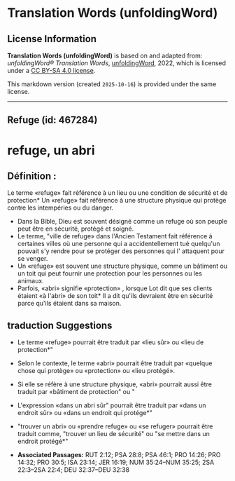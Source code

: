 # Translation Words (unfoldingWord)

## License Information

**Translation Words (unfoldingWord)** is based on and adapted from: _unfoldingWord® Translation Words_, [unfoldingWord](https://unfoldingword.org/utw), 2022, which is licensed under a [CC BY-SA 4.0 license](https://creativecommons.org/licenses/by-sa/4.0/legalcode.en).

This markdown version (created `2025-10-16`) is provided under the same license.



--------------------------------

## Refuge (id: 467284)

refuge, un abri
===============

Définition :
------------

Le terme «refuge» fait référence à un lieu ou une condition de sécurité et de protection\* Un «refuge» fait référence à une structure physique qui protège contre les intempéries ou du danger.

* Dans la Bible, Dieu est souvent désigné comme un refuge où son peuple peut être en sécurité, protégé et soigné.
* Le terme, "ville de refuge» dans l'Ancien Testament fait référence à certaines villes où une personne qui a accidentellement tué quelqu'un pouvait s'y rendre pour se protéger des personnes qui l' attaquent pour se venger.
* Un «refuge» est souvent une structure physique, comme un bâtiment ou un toit qui peut fournir une protection pour les personnes ou les animaux.
* Parfois, «abri» signifie «protection» , lorsque Lot dit que ses clients étaient «à l'abri» de son toit\* Il a dit qu'ils devraient être en sécurité parce qu'ils étaient dans sa maison.

traduction Suggestions
----------------------

* Le terme «refuge» pourrait être traduit par «lieu sûr» ou «lieu de protection\*"
* Selon le contexte, le terme «abri» pourrait être traduit par «quelque chose qui protège» ou «protection» ou «lieu protégé».
* Si elle se réfère à une structure physique, «abri» pourrait aussi être traduit par «bâtiment de protection" ou "
* L'expression «dans un abri sûr" pourrait être traduit par «dans un endroit sûr» ou «dans un endroit qui protége\*"
* "trouver un abri» ou «prendre refuge» ou «se refuger» pourrait être traduit comme, "trouver un lieu de sécurité" ou "se mettre dans un endroit protégé\*"

* **Associated Passages:** RUT 2:12; PSA 28:8; PSA 46:1; PRO 14:26; PRO 14:32; PRO 30:5; ISA 23:14; JER 16:19; NUM 35:24–NUM 35:25; 2SA 22:3–2SA 22:4; DEU 32:37–DEU 32:38

